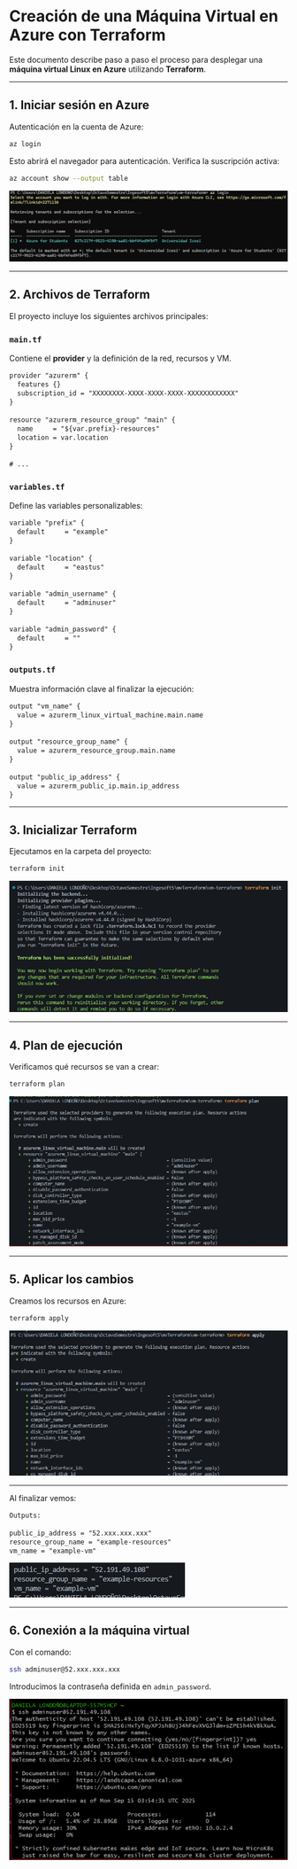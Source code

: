 
# Creación de una Máquina Virtual en Azure con Terraform

Este documento describe paso a paso el proceso para desplegar una **máquina virtual Linux en Azure** utilizando **Terraform**.

---

## 1. Iniciar sesión en Azure

Autenticación en la cuenta de Azure:

```bash
az login
```

Esto abrirá el navegador para autenticación.
Verifica la suscripción activa:

```bash
az account show --output table
```

![alt text](image.png)

---

## 2. Archivos de Terraform

El proyecto incluye los siguientes archivos principales:

### `main.tf`

Contiene el **provider** y la definición de la red, recursos y VM.

```hcl
provider "azurerm" {
  features {}
  subscription_id = "XXXXXXXX-XXXX-XXXX-XXXX-XXXXXXXXXXXX"
}

resource "azurerm_resource_group" "main" {
  name     = "${var.prefix}-resources"
  location = var.location
}

# ...
```

### `variables.tf`

Define las variables personalizables:

```hcl
variable "prefix" {
  default     = "example"
}

variable "location" {
  default     = "eastus"
}

variable "admin_username" {
  default     = "adminuser"
}

variable "admin_password" {
  default     = ""
}
```

### `outputs.tf`

Muestra información clave al finalizar la ejecución:

```hcl
output "vm_name" {
  value = azurerm_linux_virtual_machine.main.name
}

output "resource_group_name" {
  value = azurerm_resource_group.main.name
}

output "public_ip_address" {
  value = azurerm_public_ip.main.ip_address
}
```

---

## 3. Inicializar Terraform

Ejecutamos en la carpeta del proyecto:

```bash
terraform init
```

![alt text](image-1.png)

---

## 4. Plan de ejecución

Verificamos qué recursos se van a crear:

```bash
terraform plan
```

![alt text](image-2.png)

---

## 5. Aplicar los cambios

Creamos los recursos en Azure:

```bash
terraform apply
```

![alt text](image-3.png)

---

Al finalizar vemos:

```
Outputs:

public_ip_address = "52.xxx.xxx.xxx"
resource_group_name = "example-resources"
vm_name = "example-vm"
```

![alt text](image-4.png)

---

## 6. Conexión a la máquina virtual

Con el comando:

```bash
ssh adminuser@52.xxx.xxx.xxx
```

Introducimos la contraseña definida en `admin_password`.

![alt text](image-5.png)

